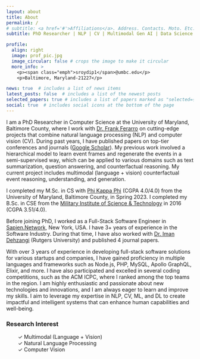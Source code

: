 ```yaml
---
layout: about
title: About
permalink: /
# subtitle: <a href='#'>Affiliations</a>. Address. Contacts. Moto. Etc.
subtitle: PhD Researcher | NLP | CV | Multimodal Gen AI | Data Science

profile:
  align: right
  image: prof_pic.jpg
  image_circular: false # crops the image to make it circular
  more_info: >
    <p><span class="emph">sroydip1</span>@umbc.edu</p>
    <p>Baltimore, Maryland-21227</p>

news: true  # includes a list of news items
latest_posts: false  # includes a list of the newest posts
selected_papers: true # includes a list of papers marked as "selected={true}"
social: true  # includes social icons at the bottom of the page
---
```


I am a PhD Researcher in Computer Science at the University of Maryland, Baltimore County, where I work with [Dr. Frank Ferarro](https://www.csee.umbc.edu/people/faculty/frank-ferraro/) on cutting-edge projects that combine natural language processing (NLP) and computer vision (CV). During past years, I have published papers on top-tier conferences and journals ([Google Scholar](https://scholar.google.com/citations?user=j2ElsNIAAAAJ&hl=en)). My previous work involved a hierarchical model to learn event frames and regenerate the events in a semi-supervised way, which can be applied to various domains such as text summarization, question answering, and counterfactual reasoning. My current project includes multimodal (language + vision) counterfactual event reasoning, understanding, and generation.

I completed my M.Sc. in CS with [Phi Kappa Phi](https://phikappaphi.meritpages.com/stories/Shubhashis-Roy-Dipta-Inducted-into-The-Honor-Society-of-Phi-Kappa-Phi/107714395) (CGPA 4.0/4.0) from the University of Maryland, Baltimore County, in Spring 2023. I completed my B.Sc. in CSE from the [Military Institute of Science & Technology](https://mist.ac.bd/) in 2016 (CGPA 3.51/4.0).

Before joining PhD, I worked as a Full-Stack Software Engineer in [Sapien.Network](https://www.sapien.network/), New York, USA. I have 3+ years of experience in the Software Industry. During that time, I have also worked with [Dr. Iman Dehzangi](https://cs.camden.rutgers.edu/faculty-staff/iman-dehzangi-ph-d/) (Rutgers University) and published 4 journal papers.

With over 3 years of experience in developing full-stack software solutions for various startups and companies, I have gained proficiency in multiple languages and frameworks such as Node.js, PHP, MySQL, Apollo GraphQL, Elixir, and more. I have also participated and excelled in several coding competitions, such as the ACM ICPC, where I ranked among the top teams in the region. I am highly enthusiastic and passionate about new technologies and innovations, and I am always eager to learn and improve my skills. I aim to leverage my expertise in NLP, CV, ML, and DL to create impactful and intelligent systems that can enhance human capabilities and well-being.

### Research Interest
&nbsp;&nbsp;&nbsp;&nbsp;&nbsp;&nbsp;&nbsp;&nbsp;✓ Multimodal (Language + Vision)  
&nbsp;&nbsp;&nbsp;&nbsp;&nbsp;&nbsp;&nbsp;&nbsp;✓ Natural Language Processing  
&nbsp;&nbsp;&nbsp;&nbsp;&nbsp;&nbsp;&nbsp;&nbsp;✓ Computer Vision  
